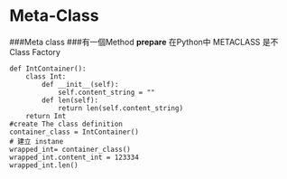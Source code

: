 # Meta-Class

###Meta class 
###有一個Method __prepare__
在Python中 METACLASS 是不Class Factory 

```
def IntContainer():
    class Int:
        def __init__(self):
            self.content_string = ""
        def len(self):
            return len(self.content_string)
    return Int
#create The class definition
container_class = IntContainer()
# 建立 instane
wrapped_int= container_class()
wrapped_int.content_int = 123334 
wrapped_int.len()

```




```
```